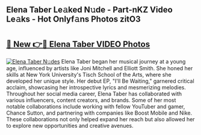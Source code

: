 ## Elena Taber Le𝚊ked N𝚞de - Part-nKZ Video Le𝚊ks - Hot Onlyf𝚊ns Photos zitO3

# <h2><a href="http://ab4446.deff.icu/?id=Elena+Taber">🔗 New 👉🔴 Elena Taber VIDEO Photos</a></h2>

[![Elena Taber N𝚞des](https://i.imgur.com/rIISA9y.gif)](http://ab4446.deff.icu/?id=Elena+Taber)
Elena Taber began her musical journey at a young age, influenced by artists like Joni Mitchell and Elliott Smith. She honed her skills at New York University's Tisch School of the Arts, where she developed her unique style. Her debut EP, "I'll Be Waiting," garnered critical acclaim, showcasing her introspective lyrics and mesmerizing melodies. Throughout her social media career, Elena Taber has collaborated with various influencers, content creators, and brands. Some of her most notable collaborations include working with fellow YouTuber and gamer, Chance Sutton, and partnering with companies like Boost Mobile and Nike. These collaborations not only helped expand her reach but also allowed her to explore new opportunities and creative avenues.

